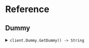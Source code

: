 # Reference
## Dummy
<details><summary><code>client.Dummy.GetDummy() -> String</code></summary>
<dl>
<dd>

#### 🔌 Usage

<dl>
<dd>

<dl>
<dd>

```ruby
client.dummy.get_dummy();
```
</dd>
</dl>
</dd>
</dl>


</dd>
</dl>
</details>
